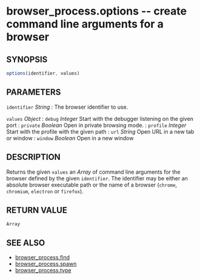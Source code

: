 # browser_process.options -- create command line arguments for a browser
## SYNOPSIS

```js
options(identifier, values)
```

## PARAMETERS

`identifier` *String*
:   The browser identifier to use.

`values` *Object*
:   `debug` *Integer*
    Start with the debugger listening on the given port
:   `private` *Boolean*
    Open in private browsing mode.
:   `profile` *Integer*
    Start with the profile with the given path
:   `url` *String*
    Open URL in a new tab or window
:   `window` *Boolean*
    Open in a new window

## DESCRIPTION

Returns the given `values` an *Array* of command line arguments for the
browser defined by the given `identifier`. The identifier may be either an
absolute browser executable path or the name of a browser (`chrome`,
`chromium`, `electron` or `firefox`).

## RETURN VALUE

`Array`

## SEE ALSO

- [browser_process.find](browser_process.find.3.md)
- [browser_process.spawn](browser_process.spawn.3.md)
- [browser_process.type](browser_process.type.3.md)
